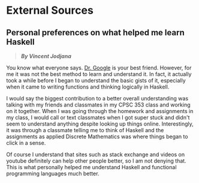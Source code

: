 # External Sources
## Personal preferences on what helped me learn Haskell
> __*By Vincent Jodjana*__

You know what everyone says. [Dr. Google](https://www.google.com/) is your best 
friend. However, for me it was not the best method to learn and understand it.
In fact, it actually took a while before I began to understand the basic gists
of it, especially when it came to writing functions and thinking logically in 
Haskell.

I would say the biggest contribution to a better overall understanding was talking
with my friends and classmates in my CPSC 353 class and working on it together.
When I was going through the homework and assignments in my class, I would call or
text classmates when I got super stuck and didn't seem to understand anything despite
looking up things online. Interestingly, it was through a classmate telling me to think
of Haskell and the assignments as applied Discrete Mathematics was where things began to
click in a sense.

Of course I understand that sites such as stack exchange and videos on youtube definitely
can help other people better, so I am not denying that. This is what personally helped me
understand Haskell and functional programming languages much better. 